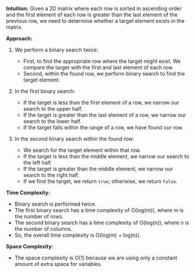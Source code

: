 **Intuition:**
Given a 2D matrix where each row is sorted in ascending order and the first element of each row is greater than the last element of the previous row, we need to determine whether a target element exists in the matrix.

**Approach:**
1. We perform a binary search twice:
   - First, to find the appropriate row where the target might exist. We compare the target with the first and last element of each row.
   - Second, within the found row, we perform binary search to find the target element.

2. In the first binary search:
   - If the target is less than the first element of a row, we narrow our search to the upper half.
   - If the target is greater than the last element of a row, we narrow our search to the lower half.
   - If the target falls within the range of a row, we have found our row.

3. In the second binary search within the found row:
   - We search for the target element within that row.
   - If the target is less than the middle element, we narrow our search to the left half.
   - If the target is greater than the middle element, we narrow our search to the right half.
   - If we find the target, we return `true`; otherwise, we return `false`.

**Time Complexity:**
- Binary search is performed twice.
- The first binary search has a time complexity of O(log(m)), where m is the number of rows.
- The second binary search has a time complexity of O(log(n)), where n is the number of columns.
- So, the overall time complexity is O(log(m) + log(n)).

**Space Complexity:**
- The space complexity is O(1) because we are using only a constant amount of extra space for variables.